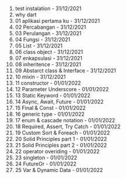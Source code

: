 1. test instalation - 31/12/2021
2. why dart
3. 01 aplikasi pertama ku - 31/12/2021
4. 02 Percabangan - 31/12/2021
5. 03 Perulangan - 31/12/2021
6. 04 Fungsi - 31/12/2021
7. 05 List - 31/12/2021
8. 06 class object - 31/12/2021
9. 07 enkapsulasi - 31/12/2021
10. 08 inheritence - 31/12/2021
11. 09 Abstarct class & Interface - 31/12/2021
12. 10 mixin - 31/12/2021
13. 11 constructor - 01/01/2022
14. 12 Parameter Underscore - 01/01/2022
15. 13 Static Keyword - 01/01/2022
16. 14 Async, Await, Future - 01/01/2022
17. 15 Final & Const - 01/01/2022
18. 16 generic type - 01/01/2022
19. 17 enum & cascade notation - 01/01/2022
20. 18 Required, Assert, Try Catch - 01/01/2022
21. 19 Custom Sort & Foreach - 01/01/2022
22. 20 Solid Principles part 1 - 01/01/2022
23. 21 Solid Principles part 2 - 01/01/2022
24. 22 operator overiding - 01/01/2022
25. 23 singleton - 01/01/2022
26. 24 FutureOr - 01/01/2022
27. 25 Var & Dynamic Data - 01/01/2022